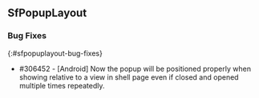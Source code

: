 ## SfPopupLayout

### Bug Fixes
{:#sfpopuplayout-bug-fixes}

* \#306452 - [Android] Now the popup will be positioned properly when showing relative to a view in shell page even if closed and opened multiple times repeatedly.
